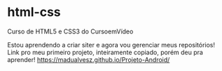 # html-css
 Curso de HTML5 e CSS3 do CursoemVídeo
 
Estou aprendendo a criar siter e agora vou gerenciar meus repositórios!
Link pro meu primeiro projeto, inteiramente copiado, porém deu pra aprender!
<a>https://madualvesz.github.io/Projeto-Android/</a>